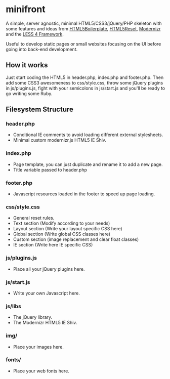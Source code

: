 minifront
=========

A simple, server agnostic, minimal HTML5/CSS3/jQuery/PHP skeleton with some features and ideas from [HTML5Boilerplate](http://html5boilerplate.com/), [HTML5Reset](http://html5reset.org/), [Modernizr](http://modernizr.com/) and the [LESS 4 Framework](http://lessframework.com/).

Useful to develop static pages or small websites focusing on the UI before going into back-end development.


## How it works

Just start coding the HTML5 in header.php, index.php and footer.php. Then add some CSS3 awesomeness to css/style.css, throw some jQuery plugins in js/plugins.js, fight with your semicolons in js/start.js and you'll be ready to go writing some Ruby.


## Filesystem Structure

### header.php
- Conditional IE comments to avoid loading different external stylesheets.
- Minimal custom modernizr.js HTML5 IE Shiv.

### index.php
- Page template, you can just duplicate and rename it to add a new page.
- Title variable passed to header.php

### footer.php
- Javascript resources loaded in the footer to speed up page loading.

### css/style.css
- General reset rules.
- Text section (Modify according to your needs)
- Layout section (Write your layout specific CSS here)
- Global section (Write global CSS classes here)
- Custom section (image replacement and clear float classes)
- IE section (Write here IE specific CSS)

### js/plugins.js
- Place all your jQuery plugins here.

### js/start.js
- Write your own Javascript here.

### js/libs
- The jQuery library.
- The Modernizr HTML5 IE Shiv.

### img/
- Place your images here.

### fonts/
- Place your web fonts here.



